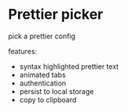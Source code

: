 # Prettier picker

pick a prettier config

features:

- syntax highlighted prettier text
- animated tabs
- authentication
- persist to local storage
- copy to clipboard
